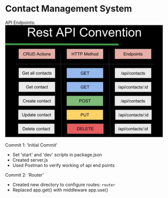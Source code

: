 # Contact Management System

API Endpoints:
![Rest API Convention](image.png)

Commit 1: 'Initial Commit'
- Set 'start' and 'dev' scripts in package.json
- Created server.js
- Used Postman to verify working of api end points 

Commit 2: 'Router'
- Created new directory to configure routes: `router`
- Replaced app.get() with middleware app.use() 